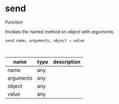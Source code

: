 # send

_Function_

Invokes the named method on _object_ with _arguments_.

<pre><code>send name, arguments, object &rarr; value</code></pre>
<br>

| name | type | description |
|------|------|-------------|
|name|any||
|arguments|any||
|object|any||
|value|any||


